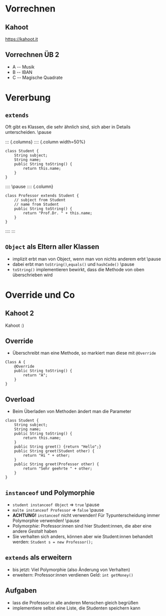 # Vorrechnen

## Kahoot

<https://kahoot.it>

## Vorrechnen ÜB 2

- A -- Musik
- B -- IBAN
- C -- Magische Quadrate

# Vererbung

## `extends`

Oft gibt es Klassen, die sehr ähnlich sind, sich aber in Details unterscheiden.
\pause

::: {.columns}
:::: {.column width=50%}

~~~
class Student {
    String subject;
    String name;
    public String toString() {
        return this.name;
    }
}
~~~

::::
\pause
:::: {.column}

~~~
class Professor extends Student {
    // subject from Student
    // name from Student
    public String toString() {
        return "Prof.Dr. " + this.name;
    }
}
~~~

::::
:::

## `Object` als Eltern aller Klassen

- implizit erbt man von Object, wenn man von nichts anderem erbt
\pause
- dabei erbt man `toString()`,`equals()` und `hashCode()`
\pause
- `toString()` implementieren bewirkt, dass die Methode von oben überschrieben wird

# Override und Co

## Kahoot 2

Kahoot :)

## Override

- Überschreibt man eine Methode, so markiert man diese mit `@Override`

~~~
Class A {
    @Override
    public String toString() {
        return "A";
    }
}
~~~

## Overload

- Beim Überladen von Methoden ändert man die Parameter

~~~
class Student {
    String subject;
    String name;
    public String toString() {
        return this.name;
    }
    public String greet() {return "Hello";}
    public String greet(Student other) {
        return "Hi " + other;
    }
    public String greet(Professor other) {
        return "Sehr geehrte " + other;
    }
}
~~~

## `instanceof` und Polymorphie

- `student instanceof Object` $\Rightarrow$ `true`
\pause
- `malte instanceof Professor` $\Rightarrow$ `false`
\pause
- **ACHTUNG!** `instanceof` nicht verwenden! Für Typunterscheidung immer Polymorphie verwenden!
\pause
- Poly*morphie*: Professor:innen sind hier Student:innen, die aber eine andere *Gestalt* haben
- Sie verhalten sich anders, können aber wie Student:innen behandelt werden: `Student s = new Professor();`

## `extends` als erweitern

- bis jetzt: Viel Polymorphie (also Änderung von Verhalten)
- erweitern: Professor:innen verdienen Geld: `int getMoney()`

## Aufgaben

- lass die Professor:in alle anderen Menschen gleich begrüßen
- implementiere selbst eine Liste, die Studenten speichern kann
